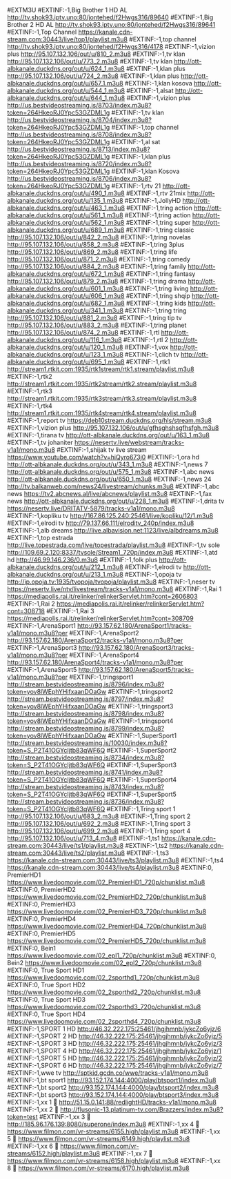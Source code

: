 #EXTM3U
#EXTINF:-1,Big Brother 1 HD AL
http://tv.shok93.iptv.uno:80/jontehed/f2Hwgs316/89640
#EXTINF:-1,Big Brother 2 HD AL
http://tv.shok93.iptv.uno:80/jontehed/f2Hwgs316/89641
#EXTINF:-1,Top Channel
https://kanale.cdn-stream.com:30443/live/top1/playlist.m3u8
#EXTINF:-1,top channel
http://tv.shok93.iptv.uno:80/jontehed/f2Hwgs316/4178
#EXTINF:-1,vizion plus
http://95.107.132.106/out/u/810_2.m3u8
#EXTINF:-1,tv klan
http://95.107.132.106/out/u/773_2.m3u8
#EXTINF:-1,tv klan
http://ott-albkanale.duckdns.org/out/u/624_1.m3u8
#EXTINF:-1,klan plus
http://95.107.132.106/out/u/724_2.m3u8
#EXTINF:-1,klan plus
http://ott-albkanale.duckdns.org/out/u/657_1.m3u8
#EXTINF:-1,klan kosova
http://ott-albkanale.duckdns.org/out/u/544_1.m3u8
#EXTINF:-1,alsat
http://ott-albkanale.duckdns.org/out/u/644_1.m3u8
#EXTINF:-1,vizion plus 
http://us.bestvideostreaming.is/8703/index.m3u8?token=264HkeoRJ0Ypc53GZDML1g
#EXTINF:-1,tv klan
http://us.bestvideostreaming.is/8704/index.m3u8?token=264HkeoRJ0Ypc53GZDML1g
#EXTINF:-1,top channel
http://us.bestvideostreaming.is/8708/index.m3u8?token=264HkeoRJ0Ypc53GZDML1g
#EXTINF:-1,al sat
http://us.bestvideostreaming.is/8713/index.m3u8?token=264HkeoRJ0Ypc53GZDML1g
#EXTINF:-1,klan plus
http://us.bestvideostreaming.is/8720/index.m3u8?token=264HkeoRJ0Ypc53GZDML1g
#EXTINF:-1,klan Kosova
http://us.bestvideostreaming.is/8706/index.m3u8?token=264HkeoRJ0Ypc53GZDML1g
#EXTINF:-1,rtv 21
http://ott-albkanale.duckdns.org/out/u/490_1.m3u8
#EXTINF:-1,rtv 21mix
http://ott-albkanale.duckdns.org/out/u/135_1.m3u8
#EXTINF:-1,JollyHD
http://ott-albkanale.duckdns.org/out/u/463_1.m3u8
#EXTINF:-1,tring action
http://ott-albkanale.duckdns.org/out/u/561_1.m3u8
#EXTINF:-1,tring action
http://ott-albkanale.duckdns.org/out/u/562_1.m3u8
#EXTINF:-1,tring super
http://ott-albkanale.duckdns.org/out/u/689_1.m3u8
#EXTINF:-1,tring classic
http://95.107.132.106/out/u/842_2.m3u8
#EXTINF:-1,tring novelas
http://95.107.132.106/out/u/858_2.m3u8
#EXTINF:-1,tring 3plus
http://95.107.132.106/out/u/869_2.m3u8
#EXTINF:-1,tring life
http://95.107.132.106/out/u/871_2.m3u8
#EXTINF:-1,tring comedy
http://95.107.132.106/out/u/884_2.m3u8
#EXTINF:-1,tring family
http://ott-albkanale.duckdns.org/out/u/672_1.m3u8
#EXTINF:-1,tring fantasy
http://95.107.132.106/out/u/879_2.m3u8
#EXTINF:-1,tring drama
http://ott-albkanale.duckdns.org/out/u/601_1.m3u8
#EXTINF:-1,tring living
http://ott-albkanale.duckdns.org/out/u/606_1.m3u8
#EXTINF:-1,tring shqip
http://ott-albkanale.duckdns.org/out/u/682_1.m3u8
#EXTINF:-1,tring kids
http://ott-albkanale.duckdns.org/out/u/341_1.m3u8
#EXTINF:-1,tring tring
http://95.107.132.106/out/u/881_2.m3u8
#EXTINF:-1,tring tip tv
http://95.107.132.106/out/u/883_2.m3u8
#EXTINF:-1,tring planet
http://95.107.132.106/out/u/874_2.m3u8
#EXTINF:-1,rtl
http://ott-albkanale.duckdns.org/out/u/116_1.m3u8
#EXTINF:-1,rtl 2
http://ott-albkanale.duckdns.org/out/u/120_1.m3u8
#EXTINF:-1,vox
http://ott-albkanale.duckdns.org/out/u/123_1.m3u8
#EXTINF:-1,clich tv
http://ott-albkanale.duckdns.org/out/u/695_1.m3u8
#EXTINF:-1,rtk1
http://stream1.rtkit.com:1935/rtk1stream/rtk1.stream/playlist.m3u8
#EXTINF:-1,rtk2
http://stream1.rtkit.com:1935/rtk2stream/rtk2.stream/playlist.m3u8
#EXTINF:-1,rtk3
http://stream1.rtkit.com:1935/rtk3stream/rtk3.stream/playlist.m3u8
#EXTINF:-1,rtk4
http://stream1.rtkit.com:1935/rtk4stream/rtk4.stream/playlist.m3u8
#EXTINF:-1,report tv
https://deb10stream.duckdns.org/hls/stream.m3u8
#EXTINF:-1,vizion plus
http://95.107.132.106/out/u/gfhsghshsgfhsfgh.m3u8
#EXTINF:-1,tirana tv
http://ott-albkanale.duckdns.org/out/u/163_1.m3u8
#EXTINF:-1,tv johaniter
https://nesertv.live/webstream/tracks-v1a1/mono.m3u8
#EXTINF:-1,shijak tv live stream
https://www.youtube.com/watch?v=hiQyro673j0
#EXTINF:-1,ora hd
http://ott-albkanale.duckdns.org/out/u/343_1.m3u8
#EXTINF:-1,news 7
http://ott-albkanale.duckdns.org/out/u/575_1.m3u8
#EXTINF:-1,abc news
http://ott-albkanale.duckdns.org/out/u/650_1.m3u8
#EXTINF:-1,news 24
http://tv.balkanweb.com/news24/livestream/chunks.m3u8
#EXTINF:-1,abc news
https://tv2.abcnews.al/live/abcnews/playlist.m3u8
#EXTINF:-1,fax news
http://ott-albkanale.duckdns.org/out/u/228_1.m3u8
#EXTINF:-1,drita tv
https://nesertv.live/DRITATV-5879/tracks-v1a1/mono.m3u8
#EXTINF:-1,kopliku tv
http://167.86.125.240:25461/live/kopliku/12/1.m3u8
#EXTINF:-1,elrodi tv
http://79.137.66.111/elroditv_240p/index.m3u8
#EXTINF:-1,alb dreams
http://live.albavision.net:1123/live/albdreams.m3u8
#EXTINF:-1,top estrada
http://live.topestrada.com/live/topestrada/playlist.m3u8
#EXTINF:-1,tv sole
http://109.69.2.120:8337/tvsole/Stream1_720p/index.m3u8
#EXTINF:-1,atd hd
http://46.99.146.236/0.m3u8
#EXTINF:-1,folk plus
http://ott-albkanale.duckdns.org/out/u/212_1.m3u8
#EXTINF:-1,elrodi tv
http://ott-albkanale.duckdns.org/out/u/213_1.m3u8
#EXTINF:-1,opoja tv
http://ip.opoja.tv:1935/tvopoja/tvopoja/playlist.m3u8
#EXTINF:-1,neser tv
https://nesertv.live/ntv/livestream/tracks-v1a1/mono.m3u8
#EXTINF:-1,Rai 1
https://mediapolis.rai.it/relinker/relinkerServlet.htm?cont=2606803
#EXTINF:-1,Rai 2
https://mediapolis.rai.it/relinker/relinkerServlet.htm?cont=308718
#EXTINF:-1,Rai 3
https://mediapolis.rai.it/relinker/relinkerServlet.htm?cont=308709
#EXTINF:-1,ArenaSport1
http://93.157.62.180/ArenaSport1/tracks-v1a1/mono.m3u8?per
#EXTINF:-1,ArenaSport2
http://93.157.62.180/ArenaSport2/tracks-v1a1/mono.m3u8?per
#EXTINF:-1,ArenaSport3
http://93.157.62.180/ArenaSport3/tracks-v1a1/mono.m3u8?per
#EXTINF:-1,ArenaSport4
http://93.157.62.180/ArenaSport4/tracks-v1a1/mono.m3u8?per
#EXTINF:-1,ArenaSport5
http://93.157.62.180/ArenaSport5/tracks-v1a1/mono.m3u8?per
#EXTINF:-1,tringsport1
http://stream.bestvideostreaming.is/8796/index.m3u8?token=yov8lWEphYHifxaanDOaGw
#EXTINF:-1,tringsport2
http://stream.bestvideostreaming.is/8797/index.m3u8?token=yov8lWEphYHifxaanDOaGw
#EXTINF:-1,tringsport3
http://stream.bestvideostreaming.is/8798/index.m3u8?token=yov8lWEphYHifxaanDOaGw
#EXTINF:-1,tringsport4
http://stream.bestvideostreaming.is/8799/index.m3u8?token=yov8lWEphYHifxaanDOaGw
#EXTINF:-1,SuperSport1
http://stream.bestvideostreaming.is/10030/index.m3u8?token=S_P2T41OGYcIjtb83qWF6Q
#EXTINF:-1,SuperSport2
http://stream.bestvideostreaming.is/8734/index.m3u8?token=S_P2T41OGYcIjtb83qWF6Q
#EXTINF:-1,SuperSport3
http://stream.bestvideostreaming.is/8741/index.m3u8?token=S_P2T41OGYcIjtb83qWF6Q
#EXTINF:-1,SuperSport4
http://stream.bestvideostreaming.is/8743/index.m3u8?token=S_P2T41OGYcIjtb83qWF6Q
#EXTINF:-1,SuperSport5
http://stream.bestvideostreaming.is/8736/index.m3u8?token=S_P2T41OGYcIjtb83qWF6Q
#EXTINF:-1,Tring sport 1
http://95.107.132.106/out/u/683_2.m3u8
#EXTINF:-1,Tring sport 2
http://95.107.132.106/out/u/692_2.m3u8
#EXTINF:-1,Tring sport 3
http://95.107.132.106/out/u/699_2.m3u8
#EXTINF:-1,Tring sport 4
http://95.107.132.106/out/u/713_4.m3u8
#EXTINF:-1,ts1 
https://kanale.cdn-stream.com:30443/live/ts1/playlist.m3u8
#EXTINF:-1,ts2
https://kanale.cdn-stream.com:30443/live/ts2/playlist.m3u8
#EXTINF:-1,ts3
https://kanale.cdn-stream.com:30443/live/ts3/playlist.m3u8
#EXTINF:-1,ts4
https://kanale.cdn-stream.com:30443/live/ts4/playlist.m3u8
#EXTINF:0, PremierHD1
https://www.livedoomovie.com/02_PremierHD1_720p/chunklist.m3u8
#EXTINF:0, PremierHD2
https://www.livedoomovie.com/02_PremierHD2_720p/chunklist.m3u8
#EXTINF:0, PremierHD3
https://www.livedoomovie.com/02_PremierHD3_720p/chunklist.m3u8
#EXTINF:0, PremierHD4
https://www.livedoomovie.com/02_PremierHD4_720p/chunklist.m3u8
#EXTINF:0, PremierHD5
https://www.livedoomovie.com/02_PremierHD5_720p/chunklist.m3u8
#EXTINF:0, Bein1
https://www.livedoomovie.com/02_epl1_720p/chunklist.m3u8
#EXTINF:0, Bein2
https://www.livedoomovie.com/02_epl2_720p/chunklist.m3u8
#EXTINF:0, True Sport HD1
https://www.livedoomovie.com/02_2sporthd1_720p/chunklist.m3u8
#EXTINF:0, True Sport HD2
https://www.livedoomovie.com/02_2sporthd2_720p/chunklist.m3u8
#EXTINF:0, True Sport HD3
https://www.livedoomovie.com/02_2sporthd3_720p/chunklist.m3u8
#EXTINF:0, True Sport HD4
https://www.livedoomovie.com/02_2sporthd4_720p/chunklist.m3u8
#EXTINF:-1,SPORT 1 HD
http://46.32.222.175:25461/jhgjhmnb/jykcZo6yjz/6
#EXTINF:-1,SPORT 2 HD
http://46.32.222.175:25461/jhgjhmnb/jykcZo6yjz/5
#EXTINF:-1,SPORT 3 HD
http://46.32.222.175:25461/jhgjhmnb/jykcZo6yjz/3
#EXTINF:-1,SPORT 4 HD
http://46.32.222.175:25461/jhgjhmnb/jykcZo6yjz/1
#EXTINF:-1,SPORT 5 HD
http://46.32.222.175:25461/jhgjhmnb/jykcZo6yjz/2
#EXTINF:-1,SPORT 6 HD
http://46.32.222.175:25461/jhgjhmnb/jykcZo6yjz/7
#EXTINF:-1,wwe tv
http://sptkid.gcdn.co/wwe/tracks-v1a1/mono.m3u8
#EXTINF:-1,bt sport1
http://93.152.174.144:4000/play/btsport1/index.m3u8
#EXTINF:-1,bt sport2
http://93.152.174.144:4000/play/btsport2/index.m3u8
#EXTINF:-1,bt sport3
http://93.152.174.144:4000/play/btsport3/index.m3u8
#EXTINF:-1,xx 1 🔞
http://51.15.0.141:88/redlightHD/tracks-v1a1/mono.m3u8
#EXTINF:-1,xx 2 🔞
http://flusonic-13.platinum-tv.com/Brazzers/index.m3u8?token=test
#EXTINF:-1,xx 3 🔞
http://185.96.176.139:8080/superone/index.m3u8
#EXTINF:-1,xx 4 🔞
https://www.filmon.com/vr-streams/6155.high/playlist.m3u8
#EXTINF:-1,xx 5 🔞
https://www.filmon.com/vr-streams/6149.high/playlist.m3u8
#EXTINF:-1,xx 6 🔞
https://www.filmon.com/vr-streams/6152.high/playlist.m3u8
#EXTINF:-1,xx 7 🔞
https://www.filmon.com/vr-streams/6158.high/playlist.m3u8
#EXTINF:-1,xx 8 🔞
https://www.filmon.com/vr-streams/6170.high/playlist.m3u8

